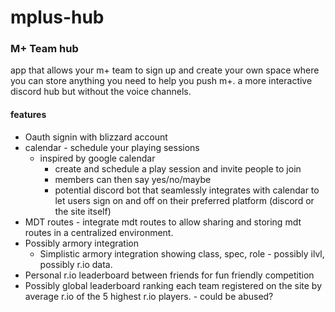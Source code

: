 # mplus-hub
### M+ Team hub
app that allows your m+ team to sign up and create your own space where you can store anything you need to help you push m+. a more interactive discord hub but without the voice channels. 

#### **features**
- Oauth signin with blizzard account
- calendar - schedule your playing sessions
	- inspired by google calendar
		- create and schedule a play session and invite people to join
		- members can then say yes/no/maybe
		- potential discord bot that seamlessly integrates with calendar to let users sign on and off on their preferred platform (discord or the site itself)
- MDT routes - integrate mdt routes to allow sharing and storing mdt routes in a centralized environment.
- Possibly armory integration
	- Simplistic armory integration showing class, spec, role - possibly ilvl, possibly r.io data.
- Personal r.io leaderboard between friends for fun friendly competition
- Possibly global leaderboard ranking each team registered on the site by average r.io of the 5 highest r.io players. - could be abused?
